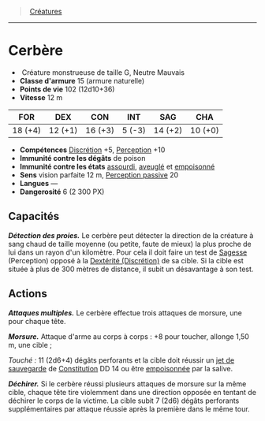 ﻿---
!MonsterHD
Type: Créature monstrueuse
Size: G
Alignment: Neutre Mauvais
ArmorClass: 15 (armure naturelle)
HitPoints: 102 (12d10+36)
Speed: 12 m
Strength: 18 (+4)
Dexterity: 12 (+1)
Constitution: 16 (+3)
Intelligence: ' 5 (-3)'
Wisdom: 14 (+2)
Charisma: 10 (+0)
Skills: '[Discrétion](hd_abilities_dexterity_discretion.md) +5, [Perception](hd_abilities_wisdom_perception.md) +10'
DamageImmunities: de poison
ConditionImmunities: '[assourdi](hd_conditions_assourdi.md), [aveuglé](hd_conditions_aveugle.md) et [empoisonné](hd_conditions_empoisonne.md)'
Senses: vision parfaite 12 m, [Perception passive](hd_abilities_dexterity_perception_passive.md) 20
Languages: —
Challenge: 6 (2 300 PX)
Id: monsters_hd.md#cerbère
ParentLink: monsters_hd.md#créatures
Name: Cerbère
ParentName: Créatures
NameLevel: 1
---
> [Créatures](hd_monsters.md)

---

# Cerbère

-  Créature monstrueuse de taille G, Neutre Mauvais
- **Classe d'armure** 15 (armure naturelle)
- **Points de vie** 102 (12d10+36)
- **Vitesse** 12 m

|FOR|DEX|CON|INT|SAG|CHA|
|---|---|---|---|---|---|
|18 (+4)|12 (+1)|16 (+3)| 5 (-3)|14 (+2)|10 (+0)|

- **Compétences** [Discrétion](hd_abilities_dexterity_discretion.md) +5, [Perception](hd_abilities_wisdom_perception.md) +10
- **Immunité contre les dégâts** de poison
- **Immunité contre les états** [assourdi](hd_conditions_assourdi.md), [aveuglé](hd_conditions_aveugle.md) et [empoisonné](hd_conditions_empoisonne.md)
- **Sens** vision parfaite 12 m, [Perception passive](hd_abilities_dexterity_perception_passive.md) 20
- **Langues** —
- **Dangerosité** 6 (2 300 PX)

## Capacités

**_Détection des proies._** Le cerbère peut détecter la direction de la créature à sang chaud de taille moyenne (ou petite, faute de mieux) la plus proche de lui dans un rayon d'un kilomètre. Pour cela il doit faire un test de [Sagesse](hd_abilities_wisdom.md) (Perception) opposé à la [Dextérité (Discrétion)](hd_abilities_dexterity_discretion.md) de sa cible. Si la cible est située à plus de 300 mètres de distance, il subit un désavantage à son test.

## Actions

**_Attaques multiples._** Le cerbère effectue trois attaques de morsure, une pour chaque tête.

**_Morsure._** Attaque d'arme au corps à corps : +8 pour toucher, allonge 1,50 m, une cible ;

_Touché :_ 11 (2d6+4) dégâts perforants et la cible doit réussir un [jet de sauvegarde](hd_abilities_jets_de_sauvegarde.md) de [Constitution](hd_abilities_constitution.md) DD 14 ou être [empoisonnée](hd_conditions_empoisonne.md) par la salive.

**_Déchirer._** Si le cerbère réussi plusieurs attaques de morsure sur la même cible, chaque tête tire violemment dans une direction opposée en tentant de déchirer le corps de la victime. La cible subit 7 (2d6) dégâts perforants supplémentaires par attaque réussie après la première dans le même tour.

